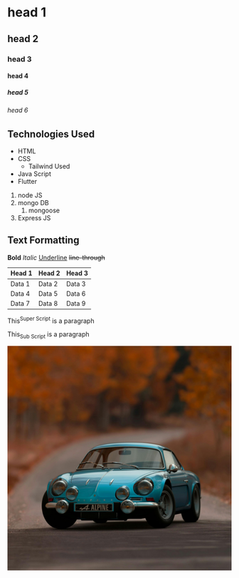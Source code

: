 # head 1
## head 2
### head 3
#### head 4
##### head 5
###### head 6

## Technologies Used
 - HTML
 - CSS
   - Tailwind Used
 - Java Script
 - Flutter

1. node JS
2. mongo DB
   1. mongoose
3. Express JS

## Text Formatting   
**Bold**
*Italic*
<ins>Underline</ins>
~~line-through~~


<table>
<thead>
<tr>
<th>Head 1</th>
<th>Head 2</th>
<th>Head 3</th>
</tr>
</thead>
<tbody>
<tr>
<td>Data 1</td>
<td>Data 2</td>
<td>Data 3</td>
</tr>

<tr>
<td>Data 4</td>
<td>Data 5</td>
<td>Data 6</td>
</tr>

<tr>
<td>Data 7</td>
<td>Data 8</td>
<td>Data 9</td>
</tr>
</tbody>
</table>


<p>This<sup>Super Script</sup> is a paragraph</p>
<p>This<sub>Sub Script</sub> is a paragraph</p>

![image](./Asset/Image/pexels-alexgtacar-745150-1592384.jpg)
